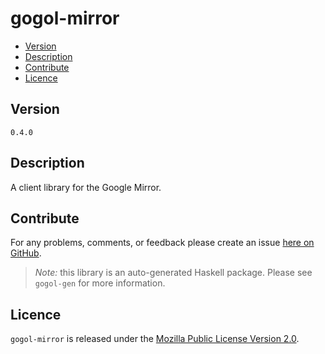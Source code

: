 # gogol-mirror

* [Version](#version)
* [Description](#description)
* [Contribute](#contribute)
* [Licence](#licence)


## Version

`0.4.0`


## Description

A client library for the Google Mirror.


## Contribute

For any problems, comments, or feedback please create an issue [here on GitHub](https://github.com/brendanhay/gogol/issues).

> _Note:_ this library is an auto-generated Haskell package. Please see `gogol-gen` for more information.


## Licence

`gogol-mirror` is released under the [Mozilla Public License Version 2.0](http://www.mozilla.org/MPL/).
